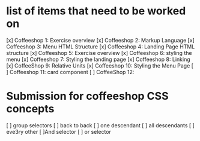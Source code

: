 # list of items that need to be worked on

[x] Coffeeshop 1: Exercise overview
[x] Coffeeshop 2: Markup Language
[x] Coffeeshop 3: Menu HTML Structure
[x] Coffeeshop 4: Landing Page HTML structure
[x] Coffeeshop 5: Exercise overview
[x] Coffeeshop 6: styling the menu
[x] Coffeeshop 7: Styling the landing page
[x] Coffeeshop 8: Linking
[x] CoffeeShop 9: Relative Units
[x] Coffeeshop 10: Styling the Menu Page
[ ] Coffeeshop 11: card component 
[ ] CoffeeShop 12:

# Submission for coffeeshop CSS concepts

[ ] group selectors
[ ] back to back
[ ] one descendant
[ ] all descendants
[ ] eve3ry other
[ ]And selector
[ ] or selector
